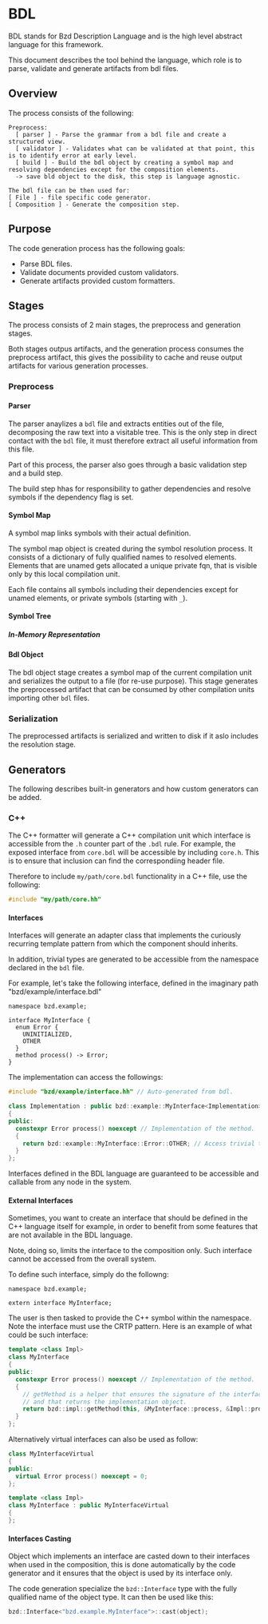 # BDL

BDL stands for Bzd Description Language and is the high level abstract language for this framework.

This document describes the tool behind the language, which role is to parse, validate and generate artifacts from bdl files.

## Overview

The process consists of the following:

```
Preprocess:
  [ parser ] - Parse the grammar from a bdl file and create a structured view.
  [ validator ] - Validates what can be validated at that point, this is to identify error at early level.
  [ build ] - Build the bdl object by creating a symbol map and resolving dependencies except for the composition elements.
  -> save bld object to the disk, this step is language agnostic.

The bdl file can be then used for:
[ File ] - file specific code generator.
[ Composition ] - Generate the composition step.
```

## Purpose

The code generation process has the following goals:

- Parse BDL files.
- Validate documents provided custom validators.
- Generate artifacts provided custom formatters.

## Stages

The process consists of 2 main stages, the preprocess and generation stages.

Both stages outpus artifacts, and the generation process consumes the preprocess artifact, this gives the possibility to cache and reuse output artifacts for various generation processes.

### Preprocess

#### Parser

The parser anaylizes a `bdl` file and extracts entities out of the file, decomposing the raw text into a visitable tree.
This is the only step in direct contact with the `bdl` file, it must therefore extract all useful information from this file.

Part of this process, the parser also goes through a basic validation step and a build step.

The build step hhas for responsibility to gather dependencies and resolve symbols if the dependency flag is set.

#### Symbol Map

A symbol map links symbols with their actual definition.

The symbol map object is created during the symbol resolution process.
It consists of a dictionary of fully qualified names to resolved elements. Elements that are unamed gets allocated a unique private fqn, that is visible only by this local compilation unit.

Each file contains all symbols including their dependencies except for unamed elements, or private symbols (starting with `_`).

#### Symbol Tree

##### In-Memory Representation

#### Bdl Object

The bdl object stage creates a symbol map of the current compilation unit and serializes the output to a file (for re-use purpose).
This stage generates the preprocessed artifact that can be consumed by other compilation units importing other `bdl` files.

### Serialization

The preprocessed artifacts is serialized and written to disk if it aslo includes the resolution stage.

## Generators

The following describes built-in generators and how custom generators can be added.

### C++

The C++ formatter will generate a C++ compilation unit which interface is accessible from the `.h` counter part of the `.bdl` rule. For example, the exposed interface from `core.bdl` will be accessible by including `core.h`.
This is to ensure that inclusion can find the correspondiing header file.

Therefore to include `my/path/core.bdl` functionality in a C++ file, use the following:

```c++
#include "my/path/core.hh"
```

#### Interfaces

Interfaces will generate an adapter class that implements the curiously recurring template pattern from which the component should inherits.

In addition, trivial types are generated to be accessible from the namespace declared in the `bdl` file.

For example, let's take the following interface, defined in the imaginary path "bzd/example/interface.bdl"

```bdl
namespace bzd.example;

interface MyInterface {
  enum Error {
    UNINITIALIZED,
    OTHER
  }
  method process() -> Error;
}
```

The implementation can access the followings:

```c++
#include "bzd/example/interface.hh" // Auto-generated from bdl.

class Implementation : public bzd::example::MyInterface<Implementation> // Adapter for the component.
{
public:
  constexpr Error process() noexcept // Implementation of the method.
  {
    return bzd::example::MyInterface::Error::OTHER; // Access trivial types.
  }
};
```

Interfaces defined in the BDL language are guaranteed to be accessible and callable from any node in the system.

#### External Interfaces

Sometimes, you want to create an interface that should be defined in the C++ language itself for example, in order
to benefit from some features that are not available in the BDL language.

Note, doing so, limits the interface to the composition only. Such interface cannot be accessed from the overall system.

To define such interface, simply do the followng:
```bdl
namespace bzd.example;

extern interface MyInterface;
```

The user is then tasked to provide the C++ symbol within the namespace. Note the interface must use the CRTP pattern.
Here is an example of what could be such interface:
```c++
template <class Impl>
class MyInterface
{
public:
  constexpr Error process() noexcept // Implementation of the method.
  {
    // getMethod is a helper that ensures the signature of the interface matches the implementation
    // and that returns the implementation object.
    return bzd::impl::getMethod(this, &MyInterface::process, &Impl::process)->process();
  }
};
```

Alternatively virtual interfaces can also be used as follow:
```c++
class MyInterfaceVirtual
{
public:
  virtual Error process() noexcept = 0;
};

template <class Impl>
class MyInterface : public MyInterfaceVirtual
{
};
```

#### Interfaces Casting

Object which implements an interface are casted down to their interfaces when used in the composition, this is done
automatically by the code generator and it ensures that the object is used by its interface only.

The code generation specialize the `bzd::Interface` type with the fully qualified name of the object type. It can then
be used like this:
```c++
bzd::Interface<"bzd.example.MyInterface">::cast(object);
```
